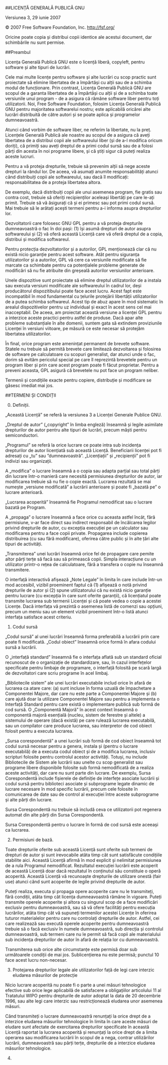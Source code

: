 ##LICENȚĂ GENERALĂ PUBLICĂ GNU

Versiunea 3, 29 iunie 2007

© 2007 Free Software Foundation, Inc. <http://fsf.org/>

Oricine poate copia și distribui copii identice ale acestui document, dar schimbările nu sunt permise.

##Preambul

Licența Generală Publică GNU este o licență liberă, copyleft, pentru software și alte tipuri de lucrări.

Cele mai multe licențe pentru software și alte lucrări cu scop practic sunt proiectate să elimine libertatea de a împărtăși cu alții sau de a schimba modul de funcționare. Prin contrast, Licența Generală Publică GNU are scopul de a garanta libertatea de a împărtăși cu alții și de a schimba toate versiunile unui program - de a asigura că rămâne software liber pentru toți utilizatorii. Noi, Free Software Foundation, folosim Licența Generală Publică GNU pentru majoritatea softwarelui nostru; este aplicabilă oricărei alte lucrări distribuită de către autori și se poate aplica și programelor dumneavoastră.

Atunci când vorbim de software liber, ne referim la libertate, nu la preț. Licențele Generală Publică ale noastre au scopul de a asigura că aveți libertatea de a distribui copii ale softwareului liber (și de a-l modifica oricum doriți), că primiți sau aveți dreptul de a primi codul sursă sau de a folosi părți din acesta în noi programe libere, și că știți sigur că puteți realiza aceste lucruri.

Pentru a vă proteja drepturile, trebuie să prevenim alții să nege aceste drepturi la rândul lor. De aceea, vă asumați anumite responsabilități atunci când distribuiți copii ale softwareului, sau dacă îl modificați: responsabilitatea de a proteja libertatea altora.

De exemplu, dacă distribuiți copii ale unui asemenea program, fie gratis sau contra cost, trebuie să oferiți recipienților aceleași libertăți pe care le-ați primit. Trebuie să vă ăsigurați că și ei primesc sau pot primi codul sursă. Mai trebuie să le arătați acești termeni pentru a-i informa asupra drepturilor lor.

Dezvoltatorii care folosesc GNU GPL pentru a vă proteja drepturile dumneavoastră o fac în doi pași: (1) își asumă drepturi de autor asupra softwareului și (2) vă oferă această Licență care vă oferă dreptul de a copia, distribui și modifica softwareul.

Pentru protecția dezvoltatorilor și a autorilor, GPL menționează clar că nu există nicio garanție pentru acest software. Atât pentru siguranța utilizatorilor și a autorilor, GPL vă cere ca versiunile modificate să fie marcate ca schimbate pentru ca potențialele probleme generate de modificări să nu fie atribuite din greșeală autorilor versiunilor anterioare.

Unele dispozitive sunt proiectate să elimine dreptul utilizatorilor de a instala sau executa versiuni modificate ale softwareului în cadrul lor, deși producătorul dispozitibului poate face acest lucru. Acest fapt este incompatibil în mod fundamental cu țelurile protejării libertății utilizatorilor de a putea schimba softwareul. Acest tip de abuz apare în mod sistematic în arealul dispozitivelor pentru uz individual și exact în acest sens cel mai inacceptabil.  De aceea, am proiectat această versiune a licenței GPL pentru a interzice aceste practici pentru astfel de produse. Dacă apar alte probleme substanțiale în alte domenii, suntem gata să extindem proviziunile Licenței în versiuni viitoare, pe măsură ce este necesar să protejăm libertatea utilizatorilor.

În final, orice program este amenințat permanent de brevete software. Statele nu trebuie să permită brevete care limitează dezvoltarea și folosirea de software pe calculatoare cu scopuri generalist, dar atunci unde o fac, dorim să evităm pericolul special pe care îl reprezintă brevetele pentru un program liber și prin care acest program poate fi făcut proprietar. Pentru a preveni aceasta, GPL asigură că brevetele nu pot face un program neliber.

Termenii și condițiile exacte pentru copiere, distribuție și modificare se găsesc imediat mai jos.

##TERMENI ȘI CONDIȚII

0. Definiții.

„Această Licență” se referă la versiunea 3 a Licenței Generale Publice GNU.

„Dreptul de autor” („copyright” în limba engleză) înseamnă și legile asimilate drepturilor de autor pentru alte tipuri de lucrări, precum măști pentru semiconductori.

„Programul” se referă la orice lucrare ce poate intra sub incidența drepturilor de autor licențiată sub această Licență. Beneficiarii licenței pot fi adresați cu „tu” sau ”dumneavoastră”. „Licențiații” și „recipienții” pot fi indivizi sau organizații.

A „modifica” o lucrare înseamnă a o copia sau adapta parțial sau total părți din lucrare într-o manieră care necesită permisiunea drepturilor de autor, iar modificarea trebuie să nu fie o copie exactă. Lucrarea rezultată se mai numește „versiune modificată” a lucrării anterioare și poate fi „bazată pe” o lucrare anterioară.

„Lucrarea acoperită” înseamnă fie Programul nemodificat sau o lucrare bazată pe Program.

A „propaga” o lucrare înseamnă a face orice cu aceasta astfel încât, fără permisiune, v-ar face direct sau indirect responsabil de încălcarea legilor privind drepturile de autor, cu excepția execuției pe un calculator sau modificarea pentru a face copii private. Propagarea include copierea distribuirea (cu sau fără modificare), oferirea către public și în alte țări alte tipuri de activități.

„Transmiterea” unei lucrări înseamnă orice fel de propagare care pemite altor părți terțe să facă sau să primească copii. Simpla interacțiune cu un utilizator printr-o rețea de calculatoare, fără a transfera o copie nu înseamnă transmitere.

O interfață interactivă afișează „Note Legale” în limita în care include într-un mod accesibil, vizibil proeminent faptul că (1) afișează o notă privind drepturile de autor și (2) spune utilizatorului că nu există nicio garanție pentru lucrare (cu excepția în care sunt oferite garanții), că licențiatul poate transmite lucrarea sub termenii Licenței și că poate vedea o copie a acestei Licențe. Dacă interfața vă prezintă o asemenea listă de comenzi sau opțiuni, precum un meniu sau un element vizibil proeminent într-o listă atunci interfața satisface acest criteriu.

1. Codul sursă

„Codul sursă” al unei lucrări înseamnă forma preferabilă a lucrării prin care poate fi modificată. „Codul obiect” înseamnă orice formă în afara codului sursă a lucrării.

O „interfață standard” înseamnă fie o interfața aflată sub un standard oficial recunoscut de o organizație de standardizare, sau, în cazul interfețelor specificate pentru limbaje de programare, o interfață folosită pe scară largă de dezvoltatori care scriu programe în acel limbaj.

„Bibliotecile sistem” ale unei lucrări executabile includ orice în afară de lucrarea ca atare care: (a) sunt incluse în forma uzuală de împachetare a Componentei Majore, dar care nu este parte a Componentei Majore și (b) care ajută doar la utilizare Componentei Majore sau pentru a implementa o Interfață Standard pentru care există o implementare publică sub formă de cod sursă. O „Componentă Majoră” în acest context înseamnă o componentă majoră esențială (nucleu, sistem de ferestre și altele) a sistemului de operare (dacă există) pe care rulează lucrarea executabilă, sau un compilator care produce lucrarea, sau interpretor de cod obiect folosit pentru a executa lucrarea.

„Sursa corespondentă” a unei lucrări sub formă de cod obiect înseamnă tot codul sursă necesar pentru a genera, instala și (pentru o lucrare executabilă) de a executa codul obiect și de a modifica lucrarea, inclusiv scripturi folosite pentru controlul acestor activități. Totuși, nu include Bibliotecile de Sistem ale lucrării sau unelte cu scop generalist sau programe libere disponibile folosite sub formă nemodificată de a realiza aceste activități, dar care nu sunt parte din lucrare. De exemplu, Sursa Corespondentă include fișierele de definiție de interfețe asociate lucrării și codul sursă pentru biblioteci asociate și subprograme legate dinamic de lucrare necesare în mod specific lucrării, precum cele folosite în comunicarea de date sau de control al execuției între aceste subprograme și alte părți din lucrare.

Sursa Corespondentă nu trebuie să includă ceva ce utilizatorii pot regenera automat din alte părți din Sursa Corespondentă.

Sursa Corespondentă pentru o lucrare în formă de cod sursă este aceeași ca lucrarea.

2. Permisiuni de bază.

Toate drepturile oferite sub această Licență sunt oferite sub termeni de drepturi de autor și sunt irevocabile atâta timp cât sunt satisfăcute condițiile stabilite aici. Această Licență afirmă în mod explicit și nelimitat permisiunea de a rula Programul nemodificat. Rezultatul execuției lucrării este acoperit de această Licență doar dacă rezultatul în conținutul său constituie o operă acoperită. Această Licență vă recunoaște drepturile de utilizare onestă (fair use) atunci când sunt acoperite de legile privind drepturile de autor.

Puteți realiza, executa și propaga opere acoperite care nu le transmiteți, fără condiții, atâta timp cât licența dumneavoastră rămâne în vigoare. Puteți transmite operele acoperite și altora cu singurul scop de a face modificări exclusiv pentru dumneavoastră, sau să vă ofere facilități pentru execuția lucrărilor, atâta timp cât vă supuneți termenilor acestei Licențe în oferirea tuturor materialelor pentru care nu controlați drepturile de autor. Astfel, cei care realizează sau execută operele acoperite pentru dumneavoastră trebuie să o facă exclusiv în numele dumneavoastră, sub direcția și controlul dumneavoastră, sub termeni care nu le permit să facă copii ale materialului sub incidența drepturilor de autor în afară de relația lor cu dumneavoastră.

Transmiterea sub orice alte circumstanțe este permisă doar sub următoarele condiții de mai jos. Sublicențierea nu este permisă; punctul 10 face acest lucru non-necesar.

3. Protejarea drepturilor legale ale utilizatorilor față de legi care interzic eludarea măsurilor de protecție

Nicio lucrare acoperită nu poate fi o parte a unei măsuri tehnologice efective sub orice lege aplicabilă de satisfacere a obligațiilor articolului 11 al Tratatului WIPO pentru drepturile de autor adoptat la data de 20 decembrie 1996, sau alte legi care interzic sau restricționează eludarea unor asemenea măsuri.

Când transmiteți o lucrare dumneavoastră renunțați la orice drept de a interzice eludarea măsurilor tehnologice în limita în care aceste măsuri de eludare sunt afectate de exercitarea drepturilor specificate în această Licență raportat la lucrarea acoperită și renunțați la orice drept de a limita operarea sau modificarea lucrării în scopul de a nega, contrar utilizărilor lucrării, dumneavoastră sau părți terțe, drepturile de a interzice eludarea măsurilor tehnologice.

4. 
